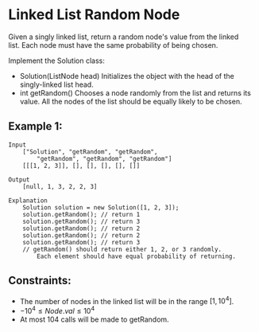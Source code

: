# Linked List Random Node

Given a singly linked list, return a random node's value from the linked  
list. Each node must have the same probability of being chosen.

Implement the Solution class:

* Solution(ListNode head) Initializes the object with the head of the  
singly-linked list head.
* int getRandom() Chooses a node randomly from the list and returns its  
value. All the nodes of the list should be equally likely to be chosen.

 

## Example 1:

    Input
        ["Solution", "getRandom", "getRandom", 
            "getRandom", "getRandom", "getRandom"]
        [[[1, 2, 3]], [], [], [], [], []]

    Output
        [null, 1, 3, 2, 2, 3]
    
    Explanation
        Solution solution = new Solution([1, 2, 3]);
        solution.getRandom(); // return 1
        solution.getRandom(); // return 3
        solution.getRandom(); // return 2
        solution.getRandom(); // return 2
        solution.getRandom(); // return 3
        // getRandom() should return either 1, 2, or 3 randomly. 
            Each element should have equal probability of returning.

    
 

## Constraints:

* The number of nodes in the linked list will be in the range $[1, 10^4]$.
* $-10^4 \le Node.val \le 10^4$
* At most 104 calls will be made to getRandom.


